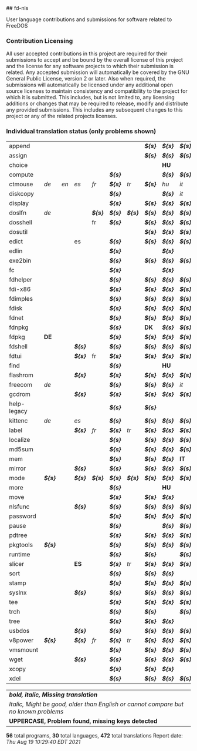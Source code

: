<html><body>
## fd-nls

User language contributions and submissions for software related to FreeDOS

### Contribution Licensing

All user accepted contributions in this project are required for their
submissions to accept and be bound by the overall license of this project and
the license for any software projects to which their submission is related.
Any accepted submission will automatically be covered by the GNU General
Public License, version 2 or later. Also when required, the submissions will
automatically be licensed under any additional open source licenses to
maintain consistency and compatibility to the project for which it is
submitted. This includes, but is not limited to, any licensing additions or
changes that may be required to release, modify and distribute any provided
submissions. This includes any subsequent changes to this project or any of
the related projects licenses.

### Individual translation status (only problems shown)
<table>
<tr><td>append</td><td></td><td></td><td></td><td></td><td></td><td></td><td><b><i>${s}</i><b></td><td><b><i>${s}</i><b></td><td><b><i>${s}</i><b></td><td><b><i>${s}</i><b></td><td><b><i>${s}</i><b></td><td><b><i>${s}</i><b></td><td><b><i>${s}</i><b></td><td><b><i>${s}</i><b></td><td><b><i>${s}</i><b></td><td><b><i>${s}</i><b></td><td><b><i>${s}</i><b></td><td><b><i>${s}</i><b></td><td><b><i>${s}</i><b></td><td><b><i>${s}</i><b></td><td><b><i>${s}</i><b></td><td><b><i>${s}</i><b></td><td><b><i>${s}</i><b></td><td><b><i>${s}</i><b></td><td><b><i>${s}</i><b></td><td><b><i>${s}</i><b></td><td><b><i>${s}</i><b></td><td><b><i>${s}</i><b></td><td><b><i>${s}</i><b></td><td><b><i>${s}</i><b></td><td><b><i>${s}</i><b></td></tr>
<tr><td>assign</td><td></td><td></td><td></td><td></td><td></td><td></td><td><b><i>${s}</i><b></td><td><b><i>${s}</i><b></td><td><b><i>${s}</i><b></td><td><b><i>${s}</i><b></td><td><b><i>${s}</i><b></td><td><b><i>${s}</i><b></td><td><b><i>${s}</i><b></td><td><b><i>${s}</i><b></td><td><b><i>${s}</i><b></td><td><b><i>${s}</i><b></td><td><b><i>${s}</i><b></td><td><b><i>${s}</i><b></td><td><b><i>${s}</i><b></td><td><b><i>${s}</i><b></td><td><b><i>${s}</i><b></td><td><b><i>${s}</i><b></td><td><b><i>${s}</i><b></td><td><b><i>${s}</i><b></td><td><b><i>${s}</i><b></td><td><b><i>${s}</i><b></td><td><b><i>${s}</i><b></td><td><b><i>${s}</i><b></td><td><b><i>${s}</i><b></td><td><b><i>${s}</i><b></td><td><b><i>${s}</i><b></td></tr>
<tr><td>choice</td><td></td><td></td><td></td><td></td><td></td><td></td><td></td><td><b>HU</b></td><td></td><td><b>LV</b></td><td></td><td></td><td></td><td></td><td><b>SV</b></td><td><b><i>${s}</i><b></td><td><b><i>${s}</i><b></td><td><b><i>${s}</i><b></td><td><b><i>${s}</i><b></td><td><b><i>${s}</i><b></td><td><b><i>${s}</i><b></td><td><b><i>${s}</i><b></td><td><b><i>${s}</i><b></td><td><b><i>${s}</i><b></td><td><b><i>${s}</i><b></td><td><b><i>${s}</i><b></td><td><b><i>${s}</i><b></td><td><b><i>${s}</i><b></td><td><b><i>${s}</i><b></td><td><b><i>${s}</i><b></td><td><b><i>${s}</i><b></td></tr>
<tr><td>compute</td><td></td><td></td><td></td><td></td><td><b><i>${s}</i><b></td><td></td><td></td><td><b><i>${s}</i><b></td><td><b><i>${s}</i><b></td><td><b><i>${s}</i><b></td><td><b><i>${s}</i><b></td><td></td><td></td><td></td><td><b><i>${s}</i><b></td><td></td><td><i>ru</i></td><td><b><i>${s}</i><b></td><td><b><i>${s}</i><b></td><td><b><i>${s}</i><b></td><td><b><i>${s}</i><b></td><td><b><i>${s}</i><b></td><td><b><i>${s}</i><b></td><td><b><i>${s}</i><b></td><td><b><i>${s}</i><b></td><td><b><i>${s}</i><b></td><td><b><i>${s}</i><b></td><td><b><i>${s}</i><b></td><td><b><i>${s}</i><b></td><td><b><i>${s}</i><b></td><td><b><i>${s}</i><b></td></tr>
<tr><td>ctmouse</td><td><i>de</i></td><td><i>en</i></td><td><i>es</i></td><td><i>fr</i></td><td><b><i>${s}</i><b></td><td><i>tr</i></td><td><b><i>${s}</i><b></td><td><i>hu</i></td><td><i>it</i></td><td><i>lv</i></td><td><i>nl</i></td><td><i>pl</i></td><td><i>pt</i></td><td><b><i>${s}</i><b></td><td><b><i>${s}</i><b></td><td><b><i>${s}</i><b></td><td><b><i>${s}</i><b></td><td><i>br</i></td><td><i>sk</i></td><td><b><i>${s}</i><b></td><td><b><i>${s}</i><b></td><td><b><i>${s}</i><b></td><td><b><i>${s}</i><b></td><td><b><i>${s}</i><b></td><td><b><i>${s}</i><b></td><td><b><i>${s}</i><b></td><td><b><i>${s}</i><b></td><td><b><i>${s}</i><b></td><td><b><i>${s}</i><b></td><td><b><i>${s}</i><b></td><td><b><i>${s}</i><b></td></tr>
<tr><td>diskcopy</td><td></td><td></td><td></td><td></td><td><b><i>${s}</i><b></td><td></td><td></td><td><b><i>${s}</i><b></td><td><i>it</i></td><td><b><i>${s}</i><b></td><td><i>nl</i></td><td></td><td><b><i>${s}</i><b></td><td></td><td><b><i>${s}</i><b></td><td><b><i>${s}</i><b></td><td><b><i>${s}</i><b></td><td><b><i>${s}</i><b></td><td><b><i>${s}</i><b></td><td><b><i>${s}</i><b></td><td><b><i>${s}</i><b></td><td><b><i>${s}</i><b></td><td><b><i>${s}</i><b></td><td><b><i>${s}</i><b></td><td><b><i>${s}</i><b></td><td><b><i>${s}</i><b></td><td><b><i>${s}</i><b></td><td><b><i>${s}</i><b></td><td><b><i>${s}</i><b></td><td><b><i>${s}</i><b></td><td><b><i>${s}</i><b></td></tr>
<tr><td>display</td><td></td><td></td><td></td><td></td><td><b><i>${s}</i><b></td><td></td><td><b><i>${s}</i><b></td><td><b><i>${s}</i><b></td><td><b><i>${s}</i><b></td><td><b><i>${s}</i><b></td><td><b><i>${s}</i><b></td><td><b><i>${s}</i><b></td><td><b><i>${s}</i><b></td><td><b><i>${s}</i><b></td><td><b><i>${s}</i><b></td><td><b><i>${s}</i><b></td><td><b><i>${s}</i><b></td><td><b><i>${s}</i><b></td><td><b><i>${s}</i><b></td><td><b><i>${s}</i><b></td><td><b><i>${s}</i><b></td><td><b><i>${s}</i><b></td><td><b><i>${s}</i><b></td><td><b><i>${s}</i><b></td><td><b><i>${s}</i><b></td><td><b><i>${s}</i><b></td><td><b><i>${s}</i><b></td><td><b><i>${s}</i><b></td><td><b><i>${s}</i><b></td><td><b><i>${s}</i><b></td><td><b><i>${s}</i><b></td></tr>
<tr><td>doslfn</td><td><i>de</i></td><td></td><td></td><td><b><i>${s}</i><b></td><td><b><i>${s}</i><b></td><td><b><i>${s}</i><b></td><td><b><i>${s}</i><b></td><td><b><i>${s}</i><b></td><td><b><i>${s}</i><b></td><td><b><i>${s}</i><b></td><td><b><i>${s}</i><b></td><td><b><i>${s}</i><b></td><td><b><i>${s}</i><b></td><td><b><i>${s}</i><b></td><td><b><i>${s}</i><b></td><td><b><i>${s}</i><b></td><td><b><i>${s}</i><b></td><td><b><i>${s}</i><b></td><td><b><i>${s}</i><b></td><td><b><i>${s}</i><b></td><td><b><i>${s}</i><b></td><td><b><i>${s}</i><b></td><td><b><i>${s}</i><b></td><td><b><i>${s}</i><b></td><td><b><i>${s}</i><b></td><td><b><i>${s}</i><b></td><td><b><i>${s}</i><b></td><td><b><i>${s}</i><b></td><td><b><i>${s}</i><b></td><td><b><i>${s}</i><b></td><td><b><i>${s}</i><b></td></tr>
<tr><td>dosshell</td><td></td><td></td><td></td><td>fr</td><td><b><i>${s}</i><b></td><td></td><td><b><i>${s}</i><b></td><td><b><i>${s}</i><b></td><td><b><i>${s}</i><b></td><td><b><i>${s}</i><b></td><td><b><i>${s}</i><b></td><td><b><i>${s}</i><b></td><td><b><i>${s}</i><b></td><td><b><i>${s}</i><b></td><td><b><i>${s}</i><b></td><td><b><i>${s}</i><b></td><td><b><i>${s}</i><b></td><td><b><i>${s}</i><b></td><td><b><i>${s}</i><b></td><td><b><i>${s}</i><b></td><td><b><i>${s}</i><b></td><td><b><i>${s}</i><b></td><td><b><i>${s}</i><b></td><td><b><i>${s}</i><b></td><td><b><i>${s}</i><b></td><td><b><i>${s}</i><b></td><td><b><i>${s}</i><b></td><td><b><i>${s}</i><b></td><td><b><i>${s}</i><b></td><td><b><i>${s}</i><b></td><td><b><i>${s}</i><b></td></tr>
<tr><td>dosutil</td><td></td><td></td><td></td><td></td><td></td><td></td><td><b><i>${s}</i><b></td><td><b><i>${s}</i><b></td><td><b><i>${s}</i><b></td><td><b><i>${s}</i><b></td><td><b><i>${s}</i><b></td><td><b><i>${s}</i><b></td><td><b><i>${s}</i><b></td><td><b><i>${s}</i><b></td><td><b><i>${s}</i><b></td><td><b><i>${s}</i><b></td><td><b><i>${s}</i><b></td><td><b><i>${s}</i><b></td><td><b><i>${s}</i><b></td><td><b><i>${s}</i><b></td><td><b><i>${s}</i><b></td><td><b><i>${s}</i><b></td><td><b><i>${s}</i><b></td><td><b><i>${s}</i><b></td><td><b><i>${s}</i><b></td><td><b><i>${s}</i><b></td><td><b><i>${s}</i><b></td><td><b><i>${s}</i><b></td><td><b><i>${s}</i><b></td><td><b><i>${s}</i><b></td><td><b><i>${s}</i><b></td></tr>
<tr><td>edict</td><td></td><td></td><td>es</td><td></td><td><b><i>${s}</i><b></td><td></td><td><b><i>${s}</i><b></td><td><b><i>${s}</i><b></td><td><b><i>${s}</i><b></td><td><b><i>${s}</i><b></td><td><b><i>${s}</i><b></td><td><b><i>${s}</i><b></td><td><b><i>${s}</i><b></td><td><b><i>${s}</i><b></td><td><b><i>${s}</i><b></td><td><b><i>${s}</i><b></td><td><b><i>${s}</i><b></td><td><b><i>${s}</i><b></td><td><b><i>${s}</i><b></td><td><b><i>${s}</i><b></td><td><b><i>${s}</i><b></td><td><b><i>${s}</i><b></td><td><b><i>${s}</i><b></td><td><b><i>${s}</i><b></td><td><b><i>${s}</i><b></td><td><b><i>${s}</i><b></td><td><b><i>${s}</i><b></td><td><b><i>${s}</i><b></td><td><b><i>${s}</i><b></td><td><b><i>${s}</i><b></td><td><b><i>${s}</i><b></td></tr>
<tr><td>edlin</td><td></td><td></td><td></td><td></td><td><b><i>${s}</i><b></td><td></td><td></td><td><b><i>${s}</i><b></td><td></td><td><b><i>${s}</i><b></td><td></td><td></td><td></td><td></td><td></td><td><b><i>${s}</i><b></td><td><b><i>${s}</i><b></td><td><b><i>${s}</i><b></td><td><b><i>${s}</i><b></td><td></td><td></td><td></td><td></td><td></td><td><b>JA</b></td><td></td><td></td><td><b><i>${s}</i><b></td><td><b><i>${s}</i><b></td><td><b><i>${s}</i><b></td><td><b><i>${s}</i><b></td></tr>
<tr><td>exe2bin</td><td></td><td></td><td></td><td></td><td><b><i>${s}</i><b></td><td></td><td><b><i>${s}</i><b></td><td><b><i>${s}</i><b></td><td><b><i>${s}</i><b></td><td><b><i>${s}</i><b></td><td><b><i>${s}</i><b></td><td><b><i>${s}</i><b></td><td><b><i>${s}</i><b></td><td><b><i>${s}</i><b></td><td><b><i>${s}</i><b></td><td><b><i>${s}</i><b></td><td><b><i>${s}</i><b></td><td><b><i>${s}</i><b></td><td><b><i>${s}</i><b></td><td><b><i>${s}</i><b></td><td><b><i>${s}</i><b></td><td><b><i>${s}</i><b></td><td><b><i>${s}</i><b></td><td><b><i>${s}</i><b></td><td><b><i>${s}</i><b></td><td><b><i>${s}</i><b></td><td><b><i>${s}</i><b></td><td><b><i>${s}</i><b></td><td><b><i>${s}</i><b></td><td><b><i>${s}</i><b></td><td><b><i>${s}</i><b></td></tr>
<tr><td>fc</td><td></td><td></td><td></td><td></td><td><b><i>${s}</i><b></td><td></td><td></td><td><b><i>${s}</i><b></td><td></td><td></td><td></td><td></td><td><b><i>${s}</i><b></td><td></td><td></td><td><b><i>${s}</i><b></td><td><b><i>${s}</i><b></td><td><b><i>${s}</i><b></td><td><b><i>${s}</i><b></td><td><b><i>${s}</i><b></td><td><b><i>${s}</i><b></td><td><b><i>${s}</i><b></td><td><b><i>${s}</i><b></td><td><b><i>${s}</i><b></td><td><b><i>${s}</i><b></td><td><b><i>${s}</i><b></td><td><b><i>${s}</i><b></td><td><b><i>${s}</i><b></td><td><b><i>${s}</i><b></td><td><b><i>${s}</i><b></td><td><b><i>${s}</i><b></td></tr>
<tr><td>fdhelper</td><td></td><td></td><td></td><td></td><td><b><i>${s}</i><b></td><td></td><td><b><i>${s}</i><b></td><td><b><i>${s}</i><b></td><td><b><i>${s}</i><b></td><td><b><i>${s}</i><b></td><td></td><td><b><i>${s}</i><b></td><td><b><i>${s}</i><b></td><td><b><i>${s}</i><b></td><td><b><i>${s}</i><b></td><td><b><i>${s}</i><b></td><td><b><i>${s}</i><b></td><td><b><i>${s}</i><b></td><td><b><i>${s}</i><b></td><td><b><i>${s}</i><b></td><td></td><td><b><i>${s}</i><b></td><td><b><i>${s}</i><b></td><td><b><i>${s}</i><b></td><td><b><i>${s}</i><b></td><td><b><i>${s}</i><b></td><td><b><i>${s}</i><b></td><td><b><i>${s}</i><b></td><td><b><i>${s}</i><b></td><td><b><i>${s}</i><b></td><td><b><i>${s}</i><b></td></tr>
<tr><td>fdi-x86</td><td></td><td></td><td></td><td></td><td><b><i>${s}</i><b></td><td></td><td><b><i>${s}</i><b></td><td><b><i>${s}</i><b></td><td><b><i>${s}</i><b></td><td><b><i>${s}</i><b></td><td><b><i>${s}</i><b></td><td><b><i>${s}</i><b></td><td><b><i>${s}</i><b></td><td><b><i>${s}</i><b></td><td><b><i>${s}</i><b></td><td><b><i>${s}</i><b></td><td><b><i>${s}</i><b></td><td><b><i>${s}</i><b></td><td><b><i>${s}</i><b></td><td><b><i>${s}</i><b></td><td><b><i>${s}</i><b></td><td><b><i>${s}</i><b></td><td><b><i>${s}</i><b></td><td><b><i>${s}</i><b></td><td><b><i>${s}</i><b></td><td><b><i>${s}</i><b></td><td><b><i>${s}</i><b></td><td><b><i>${s}</i><b></td><td><b><i>${s}</i><b></td><td><b><i>${s}</i><b></td><td><b><i>${s}</i><b></td></tr>
<tr><td>fdimples</td><td></td><td></td><td></td><td></td><td><b><i>${s}</i><b></td><td></td><td><b><i>${s}</i><b></td><td><b><i>${s}</i><b></td><td><b><i>${s}</i><b></td><td><b><i>${s}</i><b></td><td><i>nl</i></td><td><b><i>${s}</i><b></td><td><b><i>${s}</i><b></td><td><b><i>${s}</i><b></td><td><b><i>${s}</i><b></td><td><b><i>${s}</i><b></td><td><i>ru</i></td><td><b><i>${s}</i><b></td><td><b><i>${s}</i><b></td><td><b><i>${s}</i><b></td><td></td><td><b><i>${s}</i><b></td><td><b><i>${s}</i><b></td><td><b><i>${s}</i><b></td><td><b><i>${s}</i><b></td><td><b><i>${s}</i><b></td><td><b><i>${s}</i><b></td><td><b><i>${s}</i><b></td><td><b><i>${s}</i><b></td><td><b><i>${s}</i><b></td><td><b><i>${s}</i><b></td></tr>
<tr><td>fdisk</td><td></td><td></td><td></td><td></td><td><b><i>${s}</i><b></td><td></td><td><b><i>${s}</i><b></td><td><b><i>${s}</i><b></td><td><b><i>${s}</i><b></td><td><b><i>${s}</i><b></td><td><b><i>${s}</i><b></td><td><b><i>${s}</i><b></td><td><b><i>${s}</i><b></td><td><b><i>${s}</i><b></td><td><b><i>${s}</i><b></td><td><b><i>${s}</i><b></td><td><b><i>${s}</i><b></td><td><b><i>${s}</i><b></td><td><b><i>${s}</i><b></td><td><b><i>${s}</i><b></td><td><b><i>${s}</i><b></td><td><b><i>${s}</i><b></td><td><b><i>${s}</i><b></td><td><b><i>${s}</i><b></td><td><b><i>${s}</i><b></td><td><b><i>${s}</i><b></td><td><b><i>${s}</i><b></td><td><b><i>${s}</i><b></td><td><b><i>${s}</i><b></td><td><b><i>${s}</i><b></td><td><b><i>${s}</i><b></td></tr>
<tr><td>fdnet</td><td></td><td></td><td></td><td></td><td><b><i>${s}</i><b></td><td></td><td><b><i>${s}</i><b></td><td><b><i>${s}</i><b></td><td><b><i>${s}</i><b></td><td><b><i>${s}</i><b></td><td><b><i>${s}</i><b></td><td><b><i>${s}</i><b></td><td><b><i>${s}</i><b></td><td><b><i>${s}</i><b></td><td><b><i>${s}</i><b></td><td><b><i>${s}</i><b></td><td><b><i>${s}</i><b></td><td><b><i>${s}</i><b></td><td><b><i>${s}</i><b></td><td><b><i>${s}</i><b></td><td><b><i>${s}</i><b></td><td><b><i>${s}</i><b></td><td><b><i>${s}</i><b></td><td><b><i>${s}</i><b></td><td><b><i>${s}</i><b></td><td><b><i>${s}</i><b></td><td><b><i>${s}</i><b></td><td><b><i>${s}</i><b></td><td><b><i>${s}</i><b></td><td><b><i>${s}</i><b></td><td><b><i>${s}</i><b></td></tr>
<tr><td>fdnpkg</td><td></td><td></td><td></td><td></td><td><b><i>${s}</i><b></td><td></td><td><b>DK</b></td><td><b><i>${s}</i><b></td><td><b><i>${s}</i><b></td><td><b><i>${s}</i><b></td><td><b><i>${s}</i><b></td><td><b>PL</b></td><td><b><i>${s}</i><b></td><td><b>SL</b></td><td><b><i>${s}</i><b></td><td><b><i>${s}</i><b></td><td><b><i>${s}</i><b></td><td><b><i>${s}</i><b></td><td><b><i>${s}</i><b></td><td><b><i>${s}</i><b></td><td><b><i>${s}</i><b></td><td><b><i>${s}</i><b></td><td><b><i>${s}</i><b></td><td><b><i>${s}</i><b></td><td><b><i>${s}</i><b></td><td><b><i>${s}</i><b></td><td><b><i>${s}</i><b></td><td><b>SI</b></td><td><b><i>${s}</i><b></td><td><b><i>${s}</i><b></td><td><b><i>${s}</i><b></td></tr>
<tr><td>fdpkg</td><td><b>DE</b></td><td></td><td></td><td></td><td><b><i>${s}</i><b></td><td></td><td><b><i>${s}</i><b></td><td><b><i>${s}</i><b></td><td><b><i>${s}</i><b></td><td><b><i>${s}</i><b></td><td><b><i>${s}</i><b></td><td></td><td><b><i>${s}</i><b></td><td><b><i>${s}</i><b></td><td><b><i>${s}</i><b></td><td><b><i>${s}</i><b></td><td><b><i>${s}</i><b></td><td><b><i>${s}</i><b></td><td><b><i>${s}</i><b></td><td><b><i>${s}</i><b></td><td><b><i>${s}</i><b></td><td><b><i>${s}</i><b></td><td><b><i>${s}</i><b></td><td><b><i>${s}</i><b></td><td><b><i>${s}</i><b></td><td><b><i>${s}</i><b></td><td><b><i>${s}</i><b></td><td><b><i>${s}</i><b></td><td><b><i>${s}</i><b></td><td><b><i>${s}</i><b></td><td><b><i>${s}</i><b></td></tr>
<tr><td>fdshell</td><td></td><td></td><td><b><i>${s}</i><b></td><td></td><td><b><i>${s}</i><b></td><td></td><td><b><i>${s}</i><b></td><td><b><i>${s}</i><b></td><td><b><i>${s}</i><b></td><td><b><i>${s}</i><b></td><td><b><i>${s}</i><b></td><td><b><i>${s}</i><b></td><td><b><i>${s}</i><b></td><td><b><i>${s}</i><b></td><td><b><i>${s}</i><b></td><td><b><i>${s}</i><b></td><td><b><i>${s}</i><b></td><td><b><i>${s}</i><b></td><td><b><i>${s}</i><b></td><td><b><i>${s}</i><b></td><td><b><i>${s}</i><b></td><td><b><i>${s}</i><b></td><td><b><i>${s}</i><b></td><td><b><i>${s}</i><b></td><td><b><i>${s}</i><b></td><td><b><i>${s}</i><b></td><td><b><i>${s}</i><b></td><td><b><i>${s}</i><b></td><td><b><i>${s}</i><b></td><td><b><i>${s}</i><b></td><td><b><i>${s}</i><b></td></tr>
<tr><td>fdtui</td><td></td><td></td><td><b><i>${s}</i><b></td><td>fr</td><td><b><i>${s}</i><b></td><td></td><td><b><i>${s}</i><b></td><td><b><i>${s}</i><b></td><td><b><i>${s}</i><b></td><td><b><i>${s}</i><b></td><td><b><i>${s}</i><b></td><td><b><i>${s}</i><b></td><td><b><i>${s}</i><b></td><td><b><i>${s}</i><b></td><td><b><i>${s}</i><b></td><td><b><i>${s}</i><b></td><td><b><i>${s}</i><b></td><td><b><i>${s}</i><b></td><td><b><i>${s}</i><b></td><td><b><i>${s}</i><b></td><td><b><i>${s}</i><b></td><td><b><i>${s}</i><b></td><td><b><i>${s}</i><b></td><td><b><i>${s}</i><b></td><td><b><i>${s}</i><b></td><td><b><i>${s}</i><b></td><td><b><i>${s}</i><b></td><td><b><i>${s}</i><b></td><td><b><i>${s}</i><b></td><td><b><i>${s}</i><b></td><td><b><i>${s}</i><b></td></tr>
<tr><td>find</td><td></td><td></td><td></td><td></td><td><b><i>${s}</i><b></td><td></td><td></td><td><b>HU</b></td><td></td><td></td><td></td><td></td><td></td><td></td><td><b>SV</b></td><td><b><i>${s}</i><b></td><td></td><td><b><i>${s}</i><b></td><td><b><i>${s}</i><b></td><td><b><i>${s}</i><b></td><td><b><i>${s}</i><b></td><td><b><i>${s}</i><b></td><td><b><i>${s}</i><b></td><td><b><i>${s}</i><b></td><td><b><i>${s}</i><b></td><td><b><i>${s}</i><b></td><td><b><i>${s}</i><b></td><td><b><i>${s}</i><b></td><td><b><i>${s}</i><b></td><td><b><i>${s}</i><b></td><td><b><i>${s}</i><b></td></tr>
<tr><td>flashrom</td><td></td><td></td><td><b><i>${s}</i><b></td><td></td><td><b><i>${s}</i><b></td><td></td><td><b><i>${s}</i><b></td><td><b><i>${s}</i><b></td><td><b><i>${s}</i><b></td><td><b><i>${s}</i><b></td><td><b><i>${s}</i><b></td><td><b><i>${s}</i><b></td><td><b><i>${s}</i><b></td><td><b><i>${s}</i><b></td><td><b><i>${s}</i><b></td><td><b><i>${s}</i><b></td><td><b><i>${s}</i><b></td><td><b><i>${s}</i><b></td><td><b><i>${s}</i><b></td><td><b><i>${s}</i><b></td><td><b><i>${s}</i><b></td><td><b><i>${s}</i><b></td><td><b><i>${s}</i><b></td><td><b><i>${s}</i><b></td><td><b><i>${s}</i><b></td><td><b><i>${s}</i><b></td><td><b><i>${s}</i><b></td><td><b><i>${s}</i><b></td><td><b><i>${s}</i><b></td><td><b><i>${s}</i><b></td><td><b><i>${s}</i><b></td></tr>
<tr><td>freecom</td><td><i>de</i></td><td></td><td></td><td></td><td><b><i>${s}</i><b></td><td></td><td><b><i>${s}</i><b></td><td><b><i>${s}</i><b></td><td><i>it</i></td><td><b><i>${s}</i><b></td><td><i>nl</i></td><td></td><td><b><i>${s}</i><b></td><td><i>sl</i></td><td><i>sv</i></td><td><b><i>${s}</i><b></td><td><i>ru</i></td><td><b><i>${s}</i><b></td><td><b><i>${s}</i><b></td><td><b><i>${s}</i><b></td><td><b><i>${s}</i><b></td><td><b><i>${s}</i><b></td><td><b><i>${s}</i><b></td><td><b><i>${s}</i><b></td><td><b><i>${s}</i><b></td><td><b><i>${s}</i><b></td><td><b><i>${s}</i><b></td><td><b><i>${s}</i><b></td><td><i>rs</i></td><td><i>ua</i></td><td><b><i>${s}</i><b></td></tr>
<tr><td>gcdrom</td><td></td><td></td><td><b><i>${s}</i><b></td><td></td><td><b><i>${s}</i><b></td><td></td><td><b><i>${s}</i><b></td><td><b><i>${s}</i><b></td><td><b><i>${s}</i><b></td><td><b><i>${s}</i><b></td><td><b><i>${s}</i><b></td><td><b><i>${s}</i><b></td><td><b><i>${s}</i><b></td><td><b><i>${s}</i><b></td><td><b><i>${s}</i><b></td><td><b><i>${s}</i><b></td><td><b><i>${s}</i><b></td><td><b><i>${s}</i><b></td><td><b><i>${s}</i><b></td><td><b><i>${s}</i><b></td><td><b><i>${s}</i><b></td><td><b><i>${s}</i><b></td><td><b><i>${s}</i><b></td><td><b><i>${s}</i><b></td><td><b><i>${s}</i><b></td><td><b><i>${s}</i><b></td><td><b><i>${s}</i><b></td><td><b><i>${s}</i><b></td><td><b><i>${s}</i><b></td><td><b><i>${s}</i><b></td><td><b><i>${s}</i><b></td></tr>
<tr><td>help-legacy</td><td></td><td></td><td></td><td></td><td><b><i>${s}</i><b></td><td></td><td><b><i>${s}</i><b></td><td></td><td></td><td><b>LV</b></td><td></td><td></td><td></td><td></td><td><b><i>${s}</i><b></td><td><b><i>${s}</i><b></td><td></td><td><b><i>${s}</i><b></td><td><b><i>${s}</i><b></td><td><b><i>${s}</i><b></td><td><b><i>${s}</i><b></td><td><b><i>${s}</i><b></td><td><b><i>${s}</i><b></td><td><b><i>${s}</i><b></td><td><b><i>${s}</i><b></td><td><b><i>${s}</i><b></td><td><b><i>${s}</i><b></td><td><b><i>${s}</i><b></td><td><b><i>${s}</i><b></td><td><b><i>${s}</i><b></td><td><b><i>${s}</i><b></td></tr>
<tr><td>kittenc</td><td><i>de</i></td><td></td><td><i>es</i></td><td></td><td><b><i>${s}</i><b></td><td></td><td><b><i>${s}</i><b></td><td><b><i>${s}</i><b></td><td><b><i>${s}</i><b></td><td><b><i>${s}</i><b></td><td><b><i>${s}</i><b></td><td><b><i>${s}</i><b></td><td><b><i>${s}</i><b></td><td><b><i>${s}</i><b></td><td><b><i>${s}</i><b></td><td><b><i>${s}</i><b></td><td><b><i>${s}</i><b></td><td><b><i>${s}</i><b></td><td><b><i>${s}</i><b></td><td><b><i>${s}</i><b></td><td><b><i>${s}</i><b></td><td><b><i>${s}</i><b></td><td><b><i>${s}</i><b></td><td><b><i>${s}</i><b></td><td><b><i>${s}</i><b></td><td><b><i>${s}</i><b></td><td><b><i>${s}</i><b></td><td><b><i>${s}</i><b></td><td><b><i>${s}</i><b></td><td><b><i>${s}</i><b></td><td><b><i>${s}</i><b></td></tr>
<tr><td>label</td><td></td><td></td><td><b><i>${s}</i><b></td><td><i>fr</i></td><td><b><i>${s}</i><b></td><td><i>tr</i></td><td><b><i>${s}</i><b></td><td><b><i>${s}</i><b></td><td><b><i>${s}</i><b></td><td><b><i>${s}</i><b></td><td><b><i>${s}</i><b></td><td><b><i>${s}</i><b></td><td><b><i>${s}</i><b></td><td><b><i>${s}</i><b></td><td><b><i>${s}</i><b></td><td><b><i>${s}</i><b></td><td><b><i>${s}</i><b></td><td><b><i>${s}</i><b></td><td><b><i>${s}</i><b></td><td><b><i>${s}</i><b></td><td><b><i>${s}</i><b></td><td><b><i>${s}</i><b></td><td><b><i>${s}</i><b></td><td><b><i>${s}</i><b></td><td><b><i>${s}</i><b></td><td><b><i>${s}</i><b></td><td><b><i>${s}</i><b></td><td><b><i>${s}</i><b></td><td><b><i>${s}</i><b></td><td><b><i>${s}</i><b></td><td><b><i>${s}</i><b></td></tr>
<tr><td>localize</td><td></td><td></td><td></td><td></td><td><b><i>${s}</i><b></td><td></td><td><b><i>${s}</i><b></td><td><b><i>${s}</i><b></td><td><b><i>${s}</i><b></td><td><b><i>${s}</i><b></td><td><b><i>${s}</i><b></td><td><b><i>${s}</i><b></td><td><b><i>${s}</i><b></td><td><b><i>${s}</i><b></td><td><b><i>${s}</i><b></td><td><b><i>${s}</i><b></td><td><b><i>${s}</i><b></td><td><b><i>${s}</i><b></td><td><b><i>${s}</i><b></td><td><b><i>${s}</i><b></td><td><b><i>${s}</i><b></td><td><b><i>${s}</i><b></td><td><b><i>${s}</i><b></td><td><b><i>${s}</i><b></td><td><b><i>${s}</i><b></td><td><b><i>${s}</i><b></td><td><b><i>${s}</i><b></td><td><b><i>${s}</i><b></td><td><b><i>${s}</i><b></td><td><b><i>${s}</i><b></td><td><b><i>${s}</i><b></td></tr>
<tr><td>md5sum</td><td></td><td></td><td></td><td></td><td><b><i>${s}</i><b></td><td></td><td><b><i>${s}</i><b></td><td><b><i>${s}</i><b></td><td><b><i>${s}</i><b></td><td><b><i>${s}</i><b></td><td><b>NL</b></td><td></td><td><b><i>${s}</i><b></td><td><b><i>${s}</i><b></td><td><b><i>${s}</i><b></td><td><b><i>${s}</i><b></td><td><b><i>${s}</i><b></td><td><b><i>${s}</i><b></td><td><b><i>${s}</i><b></td><td><b><i>${s}</i><b></td><td><b><i>${s}</i><b></td><td><b><i>${s}</i><b></td><td><b><i>${s}</i><b></td><td><b><i>${s}</i><b></td><td><b><i>${s}</i><b></td><td><b><i>${s}</i><b></td><td><b><i>${s}</i><b></td><td><b><i>${s}</i><b></td><td><b><i>${s}</i><b></td><td><b><i>${s}</i><b></td><td><b><i>${s}</i><b></td></tr>
<tr><td>mem</td><td></td><td></td><td></td><td></td><td><b><i>${s}</i><b></td><td></td><td><b><i>${s}</i><b></td><td><b><i>${s}</i><b></td><td><b>IT</b></td><td><b><i>${s}</i><b></td><td><i>nl</i></td><td></td><td><b><i>${s}</i><b></td><td></td><td><b><i>${s}</i><b></td><td><b><i>${s}</i><b></td><td><b><i>${s}</i><b></td><td><b><i>${s}</i><b></td><td><b><i>${s}</i><b></td><td><b><i>${s}</i><b></td><td><b><i>${s}</i><b></td><td><b><i>${s}</i><b></td><td><b><i>${s}</i><b></td><td><b><i>${s}</i><b></td><td><b><i>${s}</i><b></td><td><b><i>${s}</i><b></td><td><b><i>${s}</i><b></td><td><b><i>${s}</i><b></td><td><b><i>${s}</i><b></td><td><b><i>${s}</i><b></td><td><b><i>${s}</i><b></td></tr>
<tr><td>mirror</td><td></td><td></td><td><b><i>${s}</i><b></td><td></td><td><b><i>${s}</i><b></td><td></td><td><b><i>${s}</i><b></td><td><b><i>${s}</i><b></td><td><b><i>${s}</i><b></td><td><b><i>${s}</i><b></td><td><b><i>${s}</i><b></td><td><b><i>${s}</i><b></td><td><b><i>${s}</i><b></td><td><b><i>${s}</i><b></td><td><b><i>${s}</i><b></td><td><b><i>${s}</i><b></td><td><b><i>${s}</i><b></td><td><b><i>${s}</i><b></td><td><b><i>${s}</i><b></td><td><b><i>${s}</i><b></td><td><b><i>${s}</i><b></td><td><b><i>${s}</i><b></td><td><b><i>${s}</i><b></td><td><b><i>${s}</i><b></td><td><b><i>${s}</i><b></td><td><b><i>${s}</i><b></td><td><b><i>${s}</i><b></td><td><b><i>${s}</i><b></td><td><b><i>${s}</i><b></td><td><b><i>${s}</i><b></td><td><b><i>${s}</i><b></td></tr>
<tr><td>mode</td><td><b><i>${s}</i><b></td><td></td><td><b><i>${s}</i><b></td><td><b><i>${s}</i><b></td><td><b><i>${s}</i><b></td><td><b><i>${s}</i><b></td><td><b><i>${s}</i><b></td><td><b><i>${s}</i><b></td><td><b><i>${s}</i><b></td><td><b><i>${s}</i><b></td><td><b><i>${s}</i><b></td><td><b><i>${s}</i><b></td><td><b><i>${s}</i><b></td><td><b><i>${s}</i><b></td><td><b><i>${s}</i><b></td><td><b><i>${s}</i><b></td><td><b><i>${s}</i><b></td><td><b><i>${s}</i><b></td><td><b><i>${s}</i><b></td><td><b><i>${s}</i><b></td><td><b><i>${s}</i><b></td><td><b><i>${s}</i><b></td><td><b><i>${s}</i><b></td><td><b><i>${s}</i><b></td><td><b><i>${s}</i><b></td><td><b><i>${s}</i><b></td><td><b><i>${s}</i><b></td><td><b><i>${s}</i><b></td><td><b><i>${s}</i><b></td><td><b><i>${s}</i><b></td><td><b><i>${s}</i><b></td></tr>
<tr><td>more</td><td></td><td></td><td></td><td></td><td><b><i>${s}</i><b></td><td></td><td></td><td><b>HU</b></td><td></td><td><b>LV</b></td><td></td><td></td><td></td><td></td><td><b>SV</b></td><td><b><i>${s}</i><b></td><td></td><td><b><i>${s}</i><b></td><td><b><i>${s}</i><b></td><td><b><i>${s}</i><b></td><td></td><td><b><i>${s}</i><b></td><td><b><i>${s}</i><b></td><td><b><i>${s}</i><b></td><td><b><i>${s}</i><b></td><td><b><i>${s}</i><b></td><td><b><i>${s}</i><b></td><td><b><i>${s}</i><b></td><td><b><i>${s}</i><b></td><td><b><i>${s}</i><b></td><td><b><i>${s}</i><b></td></tr>
<tr><td>move</td><td></td><td></td><td></td><td></td><td><b><i>${s}</i><b></td><td></td><td><b><i>${s}</i><b></td><td><b><i>${s}</i><b></td><td></td><td><b><i>${s}</i><b></td><td><b><i>${s}</i><b></td><td></td><td><b><i>${s}</i><b></td><td></td><td><b><i>${s}</i><b></td><td><b><i>${s}</i><b></td><td><b><i>${s}</i><b></td><td><b><i>${s}</i><b></td><td><b><i>${s}</i><b></td><td><b><i>${s}</i><b></td><td></td><td><b><i>${s}</i><b></td><td><b><i>${s}</i><b></td><td><b><i>${s}</i><b></td><td><b><i>${s}</i><b></td><td><b><i>${s}</i><b></td><td><b><i>${s}</i><b></td><td><b><i>${s}</i><b></td><td><b><i>${s}</i><b></td><td><b><i>${s}</i><b></td><td><b><i>${s}</i><b></td></tr>
<tr><td>nlsfunc</td><td></td><td></td><td><b><i>${s}</i><b></td><td></td><td><b><i>${s}</i><b></td><td></td><td><b><i>${s}</i><b></td><td><b><i>${s}</i><b></td><td><b><i>${s}</i><b></td><td><b><i>${s}</i><b></td><td><b><i>${s}</i><b></td><td><b><i>${s}</i><b></td><td><b><i>${s}</i><b></td><td><b><i>${s}</i><b></td><td><b><i>${s}</i><b></td><td><b><i>${s}</i><b></td><td><b><i>${s}</i><b></td><td><b><i>${s}</i><b></td><td><b><i>${s}</i><b></td><td><b><i>${s}</i><b></td><td><b><i>${s}</i><b></td><td><b><i>${s}</i><b></td><td><b><i>${s}</i><b></td><td><b><i>${s}</i><b></td><td><b><i>${s}</i><b></td><td><b><i>${s}</i><b></td><td><b><i>${s}</i><b></td><td><b><i>${s}</i><b></td><td><b><i>${s}</i><b></td><td><b><i>${s}</i><b></td><td><b><i>${s}</i><b></td></tr>
<tr><td>password</td><td></td><td></td><td></td><td></td><td><b><i>${s}</i><b></td><td></td><td><b><i>${s}</i><b></td><td><b><i>${s}</i><b></td><td><b><i>${s}</i><b></td><td><b><i>${s}</i><b></td><td><b><i>${s}</i><b></td><td></td><td></td><td><b><i>${s}</i><b></td><td><b><i>${s}</i><b></td><td><b><i>${s}</i><b></td><td><b><i>${s}</i><b></td><td><b><i>${s}</i><b></td><td><b><i>${s}</i><b></td><td><b><i>${s}</i><b></td><td><b><i>${s}</i><b></td><td><b><i>${s}</i><b></td><td><b><i>${s}</i><b></td><td><b><i>${s}</i><b></td><td><b><i>${s}</i><b></td><td><b><i>${s}</i><b></td><td><b><i>${s}</i><b></td><td><b><i>${s}</i><b></td><td><b><i>${s}</i><b></td><td><b><i>${s}</i><b></td><td><b><i>${s}</i><b></td></tr>
<tr><td>pause</td><td></td><td></td><td></td><td></td><td><b><i>${s}</i><b></td><td></td><td></td><td><b><i>${s}</i><b></td><td><b><i>${s}</i><b></td><td><b><i>${s}</i><b></td><td><b><i>${s}</i><b></td><td></td><td></td><td></td><td></td><td><b><i>${s}</i><b></td><td></td><td><b><i>${s}</i><b></td><td><b><i>${s}</i><b></td><td><b><i>${s}</i><b></td><td><b><i>${s}</i><b></td><td><b><i>${s}</i><b></td><td><b><i>${s}</i><b></td><td><b><i>${s}</i><b></td><td><b><i>${s}</i><b></td><td><b><i>${s}</i><b></td><td><b><i>${s}</i><b></td><td><b><i>${s}</i><b></td><td><b><i>${s}</i><b></td><td><b><i>${s}</i><b></td><td><b><i>${s}</i><b></td></tr>
<tr><td>pdtree</td><td></td><td></td><td></td><td></td><td><b><i>${s}</i><b></td><td></td><td><b><i>${s}</i><b></td><td><b><i>${s}</i><b></td><td><b><i>${s}</i><b></td><td><b><i>${s}</i><b></td><td><b><i>${s}</i><b></td><td><b><i>${s}</i><b></td><td><b><i>${s}</i><b></td><td><b><i>${s}</i><b></td><td><b><i>${s}</i><b></td><td><b><i>${s}</i><b></td><td><b><i>${s}</i><b></td><td><b><i>${s}</i><b></td><td><b><i>${s}</i><b></td><td><b><i>${s}</i><b></td><td><b><i>${s}</i><b></td><td><b><i>${s}</i><b></td><td><b><i>${s}</i><b></td><td><b><i>${s}</i><b></td><td><b><i>${s}</i><b></td><td><b><i>${s}</i><b></td><td><b><i>${s}</i><b></td><td><b><i>${s}</i><b></td><td><b><i>${s}</i><b></td><td><b><i>${s}</i><b></td><td><b><i>${s}</i><b></td></tr>
<tr><td>pkgtools</td><td><b><i>${s}</i><b></td><td></td><td></td><td></td><td><b><i>${s}</i><b></td><td></td><td><b><i>${s}</i><b></td><td><b><i>${s}</i><b></td><td><b><i>${s}</i><b></td><td><b><i>${s}</i><b></td><td><b><i>${s}</i><b></td><td><b><i>${s}</i><b></td><td><b><i>${s}</i><b></td><td><b><i>${s}</i><b></td><td><b><i>${s}</i><b></td><td><b><i>${s}</i><b></td><td><b><i>${s}</i><b></td><td><b><i>${s}</i><b></td><td><b><i>${s}</i><b></td><td><b><i>${s}</i><b></td><td><b><i>${s}</i><b></td><td><b><i>${s}</i><b></td><td><b><i>${s}</i><b></td><td><b><i>${s}</i><b></td><td><b><i>${s}</i><b></td><td><b><i>${s}</i><b></td><td><b><i>${s}</i><b></td><td><b><i>${s}</i><b></td><td><b><i>${s}</i><b></td><td><b><i>${s}</i><b></td><td><b><i>${s}</i><b></td></tr>
<tr><td>runtime</td><td></td><td></td><td></td><td></td><td><b><i>${s}</i><b></td><td></td><td><b><i>${s}</i><b></td><td></td><td><b><i>${s}</i><b></td><td></td><td><b><i>${s}</i><b></td><td><b><i>${s}</i><b></td><td><b><i>${s}</i><b></td><td><b><i>${s}</i><b></td><td><b><i>${s}</i><b></td><td><b><i>${s}</i><b></td><td></td><td><b><i>${s}</i><b></td><td><b><i>${s}</i><b></td><td><b><i>${s}</i><b></td><td><b><i>${s}</i><b></td><td><b><i>${s}</i><b></td><td><b><i>${s}</i><b></td><td><b><i>${s}</i><b></td><td><b><i>${s}</i><b></td><td><b><i>${s}</i><b></td><td><b><i>${s}</i><b></td><td><b><i>${s}</i><b></td><td><b><i>${s}</i><b></td><td><b><i>${s}</i><b></td><td><b><i>${s}</i><b></td></tr>
<tr><td>slicer</td><td></td><td></td><td><b>ES</b></td><td></td><td><b><i>${s}</i><b></td><td><i>tr</i></td><td><b><i>${s}</i><b></td><td><b><i>${s}</i><b></td><td><b><i>${s}</i><b></td><td><b><i>${s}</i><b></td><td><b><i>${s}</i><b></td><td><b><i>${s}</i><b></td><td><b><i>${s}</i><b></td><td><b><i>${s}</i><b></td><td><b><i>${s}</i><b></td><td><b><i>${s}</i><b></td><td><b><i>${s}</i><b></td><td><b><i>${s}</i><b></td><td><b><i>${s}</i><b></td><td><b><i>${s}</i><b></td><td><b><i>${s}</i><b></td><td><b><i>${s}</i><b></td><td><b><i>${s}</i><b></td><td><b><i>${s}</i><b></td><td><b><i>${s}</i><b></td><td><b><i>${s}</i><b></td><td><b><i>${s}</i><b></td><td><b><i>${s}</i><b></td><td><b><i>${s}</i><b></td><td><b><i>${s}</i><b></td><td><b><i>${s}</i><b></td></tr>
<tr><td>sort</td><td></td><td></td><td></td><td></td><td><b><i>${s}</i><b></td><td></td><td><b><i>${s}</i><b></td><td><b><i>${s}</i><b></td><td></td><td><b>LV</b></td><td></td><td></td><td></td><td></td><td><b><i>${s}</i><b></td><td><b><i>${s}</i><b></td><td><b><i>${s}</i><b></td><td><b><i>${s}</i><b></td><td><b><i>${s}</i><b></td><td><b><i>${s}</i><b></td><td><b><i>${s}</i><b></td><td><b><i>${s}</i><b></td><td><b><i>${s}</i><b></td><td><b><i>${s}</i><b></td><td><b><i>${s}</i><b></td><td><b><i>${s}</i><b></td><td><b><i>${s}</i><b></td><td><b><i>${s}</i><b></td><td><b><i>${s}</i><b></td><td><b><i>${s}</i><b></td><td><b><i>${s}</i><b></td></tr>
<tr><td>stamp</td><td></td><td></td><td></td><td></td><td><b><i>${s}</i><b></td><td></td><td><b><i>${s}</i><b></td><td><b><i>${s}</i><b></td><td><b><i>${s}</i><b></td><td><b><i>${s}</i><b></td><td><b><i>${s}</i><b></td><td><b><i>${s}</i><b></td><td><b><i>${s}</i><b></td><td><b><i>${s}</i><b></td><td><b><i>${s}</i><b></td><td><b><i>${s}</i><b></td><td></td><td><b><i>${s}</i><b></td><td><b><i>${s}</i><b></td><td><b><i>${s}</i><b></td><td><b><i>${s}</i><b></td><td><b><i>${s}</i><b></td><td><b><i>${s}</i><b></td><td><b><i>${s}</i><b></td><td><b><i>${s}</i><b></td><td><b><i>${s}</i><b></td><td><b><i>${s}</i><b></td><td><b><i>${s}</i><b></td><td><b><i>${s}</i><b></td><td><b><i>${s}</i><b></td><td><b><i>${s}</i><b></td></tr>
<tr><td>syslnx</td><td></td><td></td><td><b><i>${s}</i><b></td><td></td><td><b><i>${s}</i><b></td><td></td><td><b><i>${s}</i><b></td><td><b><i>${s}</i><b></td><td><b><i>${s}</i><b></td><td><b><i>${s}</i><b></td><td><b><i>${s}</i><b></td><td><b><i>${s}</i><b></td><td><b><i>${s}</i><b></td><td><b><i>${s}</i><b></td><td><b><i>${s}</i><b></td><td><b><i>${s}</i><b></td><td><b><i>${s}</i><b></td><td><b><i>${s}</i><b></td><td><b><i>${s}</i><b></td><td><b><i>${s}</i><b></td><td><b><i>${s}</i><b></td><td><b><i>${s}</i><b></td><td><b><i>${s}</i><b></td><td><b><i>${s}</i><b></td><td><b><i>${s}</i><b></td><td><b><i>${s}</i><b></td><td><b><i>${s}</i><b></td><td><b><i>${s}</i><b></td><td><b><i>${s}</i><b></td><td><b><i>${s}</i><b></td><td><b><i>${s}</i><b></td></tr>
<tr><td>tee</td><td></td><td></td><td></td><td></td><td><b><i>${s}</i><b></td><td></td><td><b><i>${s}</i><b></td><td><b><i>${s}</i><b></td><td><b><i>${s}</i><b></td><td><b><i>${s}</i><b></td><td><b><i>${s}</i><b></td><td></td><td></td><td></td><td><b><i>${s}</i><b></td><td><b><i>${s}</i><b></td><td><b><i>${s}</i><b></td><td><b><i>${s}</i><b></td><td><b><i>${s}</i><b></td><td><b><i>${s}</i><b></td><td></td><td><b><i>${s}</i><b></td><td><b><i>${s}</i><b></td><td><b><i>${s}</i><b></td><td><b><i>${s}</i><b></td><td><b><i>${s}</i><b></td><td><b><i>${s}</i><b></td><td><b><i>${s}</i><b></td><td><b><i>${s}</i><b></td><td><b><i>${s}</i><b></td><td><b><i>${s}</i><b></td></tr>
<tr><td>trch</td><td></td><td></td><td></td><td></td><td><b><i>${s}</i><b></td><td></td><td><b><i>${s}</i><b></td><td></td><td><b><i>${s}</i><b></td><td></td><td><b><i>${s}</i><b></td><td></td><td></td><td></td><td><b><i>${s}</i><b></td><td><b><i>${s}</i><b></td><td></td><td><b><i>${s}</i><b></td><td><b><i>${s}</i><b></td><td><b><i>${s}</i><b></td><td></td><td><b><i>${s}</i><b></td><td><b><i>${s}</i><b></td><td><b><i>${s}</i><b></td><td><b><i>${s}</i><b></td><td><b><i>${s}</i><b></td><td><b><i>${s}</i><b></td><td><b><i>${s}</i><b></td><td><b><i>${s}</i><b></td><td><b><i>${s}</i><b></td><td><b><i>${s}</i><b></td></tr>
<tr><td>tree</td><td></td><td></td><td></td><td></td><td><b><i>${s}</i><b></td><td></td><td><b><i>${s}</i><b></td><td><b><i>${s}</i><b></td><td></td><td><b><i>${s}</i><b></td><td><b><i>${s}</i><b></td><td></td><td><b><i>${s}</i><b></td><td></td><td><b><i>${s}</i><b></td><td><b><i>${s}</i><b></td><td></td><td><b><i>${s}</i><b></td><td><b><i>${s}</i><b></td><td><b><i>${s}</i><b></td><td><b><i>${s}</i><b></td><td><b><i>${s}</i><b></td><td><b><i>${s}</i><b></td><td><b><i>${s}</i><b></td><td><b><i>${s}</i><b></td><td><b><i>${s}</i><b></td><td><b><i>${s}</i><b></td><td><b><i>${s}</i><b></td><td><b><i>${s}</i><b></td><td><b><i>${s}</i><b></td><td><b><i>${s}</i><b></td></tr>
<tr><td>usbdos</td><td></td><td></td><td><b><i>${s}</i><b></td><td></td><td><b><i>${s}</i><b></td><td></td><td><b><i>${s}</i><b></td><td><b><i>${s}</i><b></td><td><b><i>${s}</i><b></td><td><b><i>${s}</i><b></td><td><b><i>${s}</i><b></td><td><b><i>${s}</i><b></td><td><b><i>${s}</i><b></td><td><b><i>${s}</i><b></td><td><b><i>${s}</i><b></td><td><b><i>${s}</i><b></td><td><b><i>${s}</i><b></td><td><b><i>${s}</i><b></td><td><b><i>${s}</i><b></td><td><b><i>${s}</i><b></td><td><b><i>${s}</i><b></td><td><b><i>${s}</i><b></td><td><b><i>${s}</i><b></td><td><b><i>${s}</i><b></td><td><b><i>${s}</i><b></td><td><b><i>${s}</i><b></td><td><b><i>${s}</i><b></td><td><b><i>${s}</i><b></td><td><b><i>${s}</i><b></td><td><b><i>${s}</i><b></td><td><b><i>${s}</i><b></td></tr>
<tr><td>v8power</td><td><b><i>${s}</i><b></td><td></td><td><b><i>${s}</i><b></td><td><i>fr</i></td><td><b><i>${s}</i><b></td><td><i>tr</i></td><td><b><i>${s}</i><b></td><td><b><i>${s}</i><b></td><td><b><i>${s}</i><b></td><td><b><i>${s}</i><b></td><td><b><i>${s}</i><b></td><td><b><i>${s}</i><b></td><td><b><i>${s}</i><b></td><td><b><i>${s}</i><b></td><td><b><i>${s}</i><b></td><td><b><i>${s}</i><b></td><td><b><i>${s}</i><b></td><td><b><i>${s}</i><b></td><td><b><i>${s}</i><b></td><td><b><i>${s}</i><b></td><td><b><i>${s}</i><b></td><td><b><i>${s}</i><b></td><td><b><i>${s}</i><b></td><td><b><i>${s}</i><b></td><td><b><i>${s}</i><b></td><td><b><i>${s}</i><b></td><td><b><i>${s}</i><b></td><td><b><i>${s}</i><b></td><td><b><i>${s}</i><b></td><td><b><i>${s}</i><b></td><td><b><i>${s}</i><b></td></tr>
<tr><td>vmsmount</td><td></td><td></td><td></td><td></td><td><b><i>${s}</i><b></td><td></td><td><b><i>${s}</i><b></td><td><b><i>${s}</i><b></td><td><b><i>${s}</i><b></td><td><b><i>${s}</i><b></td><td></td><td><b><i>${s}</i><b></td><td><b><i>${s}</i><b></td><td><b><i>${s}</i><b></td><td><b><i>${s}</i><b></td><td><b><i>${s}</i><b></td><td><b><i>${s}</i><b></td><td><b><i>${s}</i><b></td><td><b><i>${s}</i><b></td><td><b><i>${s}</i><b></td><td><b><i>${s}</i><b></td><td><b><i>${s}</i><b></td><td><b><i>${s}</i><b></td><td><b><i>${s}</i><b></td><td><b><i>${s}</i><b></td><td><b><i>${s}</i><b></td><td><b><i>${s}</i><b></td><td><b><i>${s}</i><b></td><td><b><i>${s}</i><b></td><td><b><i>${s}</i><b></td><td><b><i>${s}</i><b></td></tr>
<tr><td>wget</td><td></td><td></td><td><b><i>${s}</i><b></td><td></td><td><b><i>${s}</i><b></td><td></td><td><b><i>${s}</i><b></td><td><b><i>${s}</i><b></td><td><b><i>${s}</i><b></td><td><b><i>${s}</i><b></td><td><b><i>${s}</i><b></td><td><b><i>${s}</i><b></td><td><b><i>${s}</i><b></td><td><b><i>${s}</i><b></td><td><b><i>${s}</i><b></td><td><b><i>${s}</i><b></td><td><b><i>${s}</i><b></td><td><b><i>${s}</i><b></td><td><b><i>${s}</i><b></td><td><b><i>${s}</i><b></td><td><b><i>${s}</i><b></td><td><b><i>${s}</i><b></td><td><b><i>${s}</i><b></td><td><b><i>${s}</i><b></td><td><b><i>${s}</i><b></td><td><b><i>${s}</i><b></td><td><b><i>${s}</i><b></td><td><b><i>${s}</i><b></td><td><b><i>${s}</i><b></td><td><b><i>${s}</i><b></td><td><b><i>${s}</i><b></td></tr>
<tr><td>xcopy</td><td></td><td></td><td></td><td></td><td><b><i>${s}</i><b></td><td></td><td><b><i>${s}</i><b></td><td><b><i>${s}</i><b></td><td></td><td><b><i>${s}</i><b></td><td><b><i>${s}</i><b></td><td></td><td><b><i>${s}</i><b></td><td></td><td><b><i>${s}</i><b></td><td><b><i>${s}</i><b></td><td></td><td><b><i>${s}</i><b></td><td><b><i>${s}</i><b></td><td><b><i>${s}</i><b></td><td><b><i>${s}</i><b></td><td><b><i>${s}</i><b></td><td><b><i>${s}</i><b></td><td><b><i>${s}</i><b></td><td><b><i>${s}</i><b></td><td><b><i>${s}</i><b></td><td><b><i>${s}</i><b></td><td><b><i>${s}</i><b></td><td><b><i>${s}</i><b></td><td><b><i>${s}</i><b></td><td><b><i>${s}</i><b></td></tr>
<tr><td>xdel</td><td></td><td></td><td></td><td></td><td><b><i>${s}</i><b></td><td></td><td><b><i>${s}</i><b></td><td><b><i>${s}</i><b></td><td><b><i>${s}</i><b></td><td><b><i>${s}</i><b></td><td><b><i>${s}</i><b></td><td><b><i>${s}</i><b></td><td></td><td><b><i>${s}</i><b></td><td><b><i>${s}</i><b></td><td><b><i>${s}</i><b></td><td><b><i>${s}</i><b></td><td><b><i>${s}</i><b></td><td><b><i>${s}</i><b></td><td><b><i>${s}</i><b></td><td><b><i>${s}</i><b></td><td><b><i>${s}</i><b></td><td><b><i>${s}</i><b></td><td><b><i>${s}</i><b></td><td><b><i>${s}</i><b></td><td><b><i>${s}</i><b></td><td><b><i>${s}</i><b></td><td><b><i>${s}</i><b></td><td><b><i>${s}</i><b></td><td><b><i>${s}</i><b></td><td><b><i>${s}</i><b></td></tr>
</table>

<table>
<tr><td><b><i>bold, italic, Missing translation</i></b></td></tr>
<tr><td><i>Italic, Might be good, older than English or cannot compare but no known problems</i></tr>
<tr><td><b>UPPERCASE, Problem found, missing keys detected</b></td></tr>
</table>



**56** total programs, **30** total languages, **472** total translations
Report date: *Thu Aug 19 10:29:40 EDT 2021*
